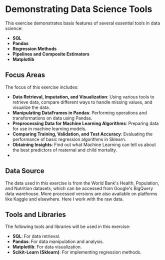 # Demonstrating Data Science Tools

This exercise demonstrates basis features of several essential tools in data science:

- **SQL**
- **Pandas**
- **Regression Methods**
- **Pipelines and Composite Estimators**
- **Matplotlib**

## Focus Areas

The focus of this exercise includes:

- **Data Retrieval, Imputation, and Visualization**: Using various tools to retrieve data, compare different ways to handle missing values, and visualize the data.
- **Manipulating DataFrames in Pandas**: Performing operations and transformations on data using Pandas.
- **Preprocessing Data for Machine Learning Algorithms**: Preparing data for use in machine learning models.
- **Comparing Training, Validation, and Test Accuracy**: Evaluating the performance of basic regression algorithms in Sklearn.
- **Obtaining Insights**: Find out what Machine Learning can tell us about the best predictors of maternal and child mortality.
- 
## Data Source

The data used in this exercise is from the World Bank's Health, Population, and Nutrition datasets, which can be accessed from Google's BigQuery data warehouse. More processed versions are also available on platforms like Kaggle and elsewhere. Here I work with the raw data. 

## Tools and Libraries

The following tools and libraries will be used in this exercise:

- **SQL**: For data retrieval.
- **Pandas**: For data manipulation and analysis.
- **Matplotlib**: For data visualization.
- **Scikit-Learn (Sklearn)**: For implementing regression methods.



